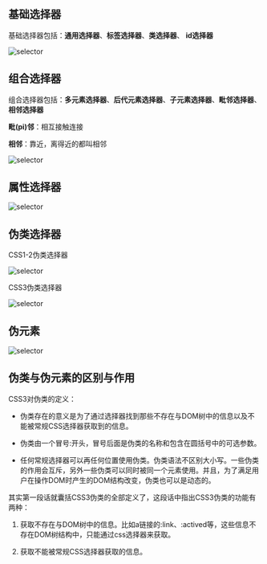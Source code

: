 ## 基础选择器

基础选择器包括：**通用选择器**、**标签选择器**、**类选择器**、 **id选择器**

![selector](https://mp1.oss-cn-beijing.aliyuncs.com/787564103-5c6ac113a0b47.png)

## 组合选择器

组合选择器包括：**多元素选择器**、**后代元素选择器**、**子元素选择器**、**毗邻选择器**、**相邻选择器**

**毗(pi)邻**：相互接触连接

**相邻**：靠近，离得近的都叫相邻

![selector](https://mp1.oss-cn-beijing.aliyuncs.com/3135369761-5c6ac530275f8.png)

## 属性选择器

![selector](https://mp1.oss-cn-beijing.aliyuncs.com/3158539893-5c6ac9634b897.png)

## 伪类选择器

CSS1-2伪类选择器

![selector](https://mp1.oss-cn-beijing.aliyuncs.com/1370704475-5c6c111e2bf30.png)

CSS3伪类选择器

![selector](https://mp1.oss-cn-beijing.aliyuncs.com/3403027093-5c6c10fbe77f4.png)

## 伪元素

![selector](https://mp1.oss-cn-beijing.aliyuncs.com/2854313473-5c6c17c398937.png)

## 伪类与伪元素的区别与作用

CSS3对伪类的定义：

- 伪类存在的意义是为了通过选择器找到那些不存在与DOM树中的信息以及不能被常规CSS选择器获取到的信息。

- 伪类由一个冒号:开头，冒号后面是伪类的名称和包含在圆括号中的可选参数。

- 任何常规选择器可以再任何位置使用伪类。伪类语法不区别大小写。一些伪类的作用会互斥，另外一些伪类可以同时被同一个元素使用。并且，为了满足用户在操作DOM时产生的DOM结构改变，伪类也可以是动态的。

其实第一段话就囊括CSS3伪类的全部定义了，这段话中指出CSS3伪类的功能有两种：

1. 获取不存在与DOM树中的信息。比如a链接的:link、:actived等，这些信息不存在DOM树结构中，只能通过css选择器来获取。

2. 获取不能被常规CSS选择器获取的信息。